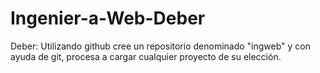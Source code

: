 # Ingenier-a-Web-Deber
Deber: Utilizando github cree un repositorio denominado "ingweb" y con ayuda de git, procesa a cargar cualquier proyecto de su elección.
